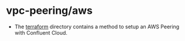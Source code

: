 # vpc-peering/aws

* The [terraform](./terraform) directory contains a method to setup an AWS
  Peering with Confluent Cloud.
